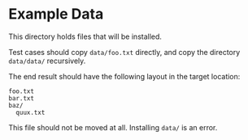 # Example Data

This directory holds files that will be installed.

Test cases should copy `data/foo.txt` directly, and copy the directory
`data/data/` recursively.

The end result should have the following layout in the target location:

```text
foo.txt
bar.txt
baz/
  quux.txt
```

This file should not be moved at all. Installing `data/` is an error.
